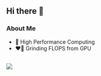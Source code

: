 ## Hi there 👋

### About Me

- 🔭 High Performance Computing
- ❤️‍🔥 Grinding FLOPS from GPU

<br/>  

<div align="center">
<img src="https://github-readme-stats.vercel.app/api/top-langs/?username=cache-roaster&hide_border=trueb&layout=compact&hide=jupyter%20notebook,html,css,vim%20script&show_icons=true&count_private=true" align="left" />  
</div>


<!--
**cache-roaster/cache-roaster** is a ✨ _special_ ✨ repository because its `README.md` (this file) appears on your GitHub profile.

Here are some ideas to get you started:

- 🔭 I’m currently working on ...
- 🌱 I’m currently learning ...
- 👯 I’m looking to collaborate on ...
- 🤔 I’m looking for help with ...
- 💬 Ask me about ...
- 📫 How to reach me: ...
- 😄 Pronouns: ...
- ⚡ Fun fact: ...
-->
